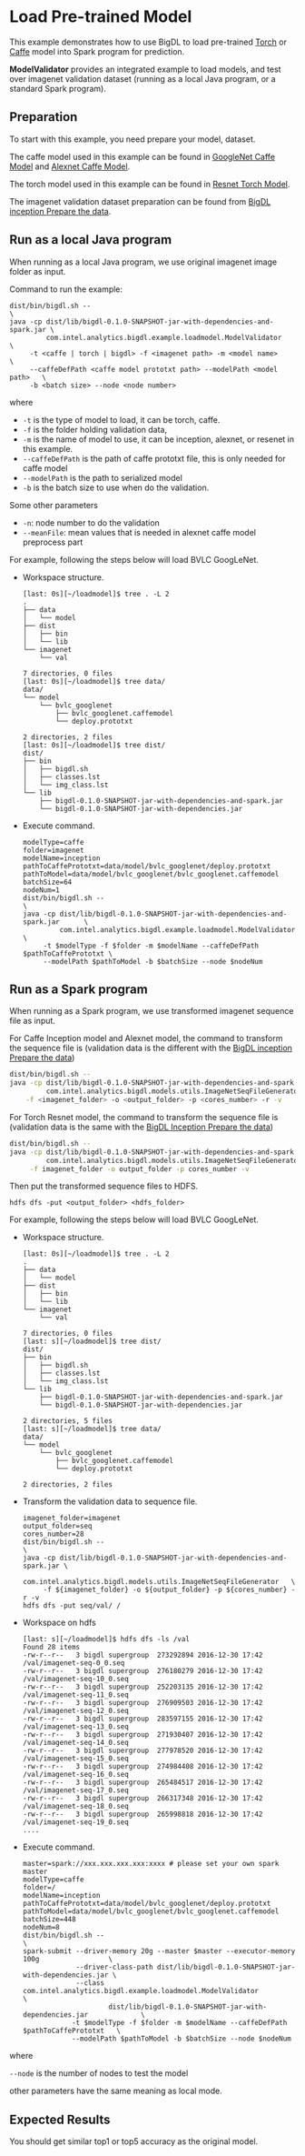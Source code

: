 # Load Pre-trained Model

This example demonstrates how to use BigDL to load pre-trained [Torch](http://torch.ch/) or [Caffe](http://caffe.berkeleyvision.org/) model into Spark program for prediction.

**ModelValidator** provides an integrated example to load models, and test over imagenet validation dataset (running as a local Java program, or a standard Spark program).

## Preparation

To start with this example, you need prepare your model, dataset.

The caffe model used in this example can be found in 
[GoogleNet Caffe Model](https://github.com/BVLC/caffe/tree/master/models/bvlc_googlenet)
and [Alexnet Caffe Model](https://github.com/BVLC/caffe/tree/master/models/bvlc_alexnet).

The torch model used in this example can be found in
[Resnet Torch Model](https://github.com/facebook/fb.resnet.torch/tree/master/pretrained#trained-resnet-torch-models).

The imagenet validation dataset preparation can be found from
[BigDL inception Prepare the data](https://github.com/intel-analytics/BigDL/tree/master/dl/src/main/scala/com/intel/analytics/bigdl/models/inception#prepare-the-data).

## Run as a local Java program

When running as a local Java program, we use original imagenet image folder as input.

Command to run the example:

```shell
dist/bin/bigdl.sh --                                                       \
java -cp dist/lib/bigdl-0.1.0-SNAPSHOT-jar-with-dependencies-and-spark.jar \
         com.intel.analytics.bigdl.example.loadmodel.ModelValidator        \
     -t <caffe | torch | bigdl> -f <imagenet path> -m <model name>         \
     --caffeDefPath <caffe model prototxt path> --modelPath <model path>   \
     -b <batch size> --node <node number>
```

where 

- ```-t``` is the type of model to load, it can be torch, caffe.
- ```-f``` is the folder holding validation data,
- ```-m``` is the name of model to use, it can be inception, alexnet, or resenet in this example.
- ```--caffeDefPath``` is the path of caffe prototxt file, this is only needed for caffe model
- ```--modelPath``` is the path to serialized model
- ```-b``` is the batch size to use when do the validation.

Some other parameters

- ```-n```: node number to do the validation
- ```--meanFile```: mean values that is needed in alexnet caffe model preprocess part

For example, following the steps below will load BVLC GoogLeNet. 

+ Workspace  structure. 

  ```
  [last: 0s][~/loadmodel]$ tree . -L 2
  .
  ├── data
  │   └── model
  ├── dist
  │   ├── bin
  │   └── lib
  └── imagenet
      └── val

  7 directories, 0 files
  [last: 0s][~/loadmodel]$ tree data/
  data/
  └── model
      └── bvlc_googlenet
          ├── bvlc_googlenet.caffemodel
          └── deploy.prototxt

  2 directories, 2 files
  [last: 0s][~/loadmodel]$ tree dist/
  dist/
  ├── bin
  │   ├── bigdl.sh
  │   ├── classes.lst
  │   └── img_class.lst
  └── lib
      ├── bigdl-0.1.0-SNAPSHOT-jar-with-dependencies-and-spark.jar
      └── bigdl-0.1.0-SNAPSHOT-jar-with-dependencies.jar
  ```

+ Execute command.

  ```shell
  modelType=caffe
  folder=imagenet
  modelName=inception
  pathToCaffePrototxt=data/model/bvlc_googlenet/deploy.prototxt
  pathToModel=data/model/bvlc_googlenet/bvlc_googlenet.caffemodel
  batchSize=64
  nodeNum=1
  dist/bin/bigdl.sh --                                                            \
  java -cp dist/lib/bigdl-0.1.0-SNAPSHOT-jar-with-dependencies-and-spark.jar      \
           com.intel.analytics.bigdl.example.loadmodel.ModelValidator             \
       -t $modelType -f $folder -m $modelName --caffeDefPath $pathToCaffePrototxt \
       --modelPath $pathToModel -b $batchSize --node $nodeNum
  ```

## Run as a Spark program

When running as a Spark program, we use transformed imagenet sequence file as input.

For Caffe Inception model and Alexnet model, the command to transform the sequence file is (validation data is the different with the [BigDL inception Prepare the data](https://github.com/intel-analytics/BigDL/tree/master/dl/src/main/scala/com/intel/analytics/bigdl/models/inception#prepare-the-data))

```bash
dist/bin/bigdl.sh --
java -cp dist/lib/bigdl-0.1.0-SNAPSHOT-jar-with-dependencies-and-spark.jar \
         com.intel.analytics.bigdl.models.utils.ImageNetSeqFileGenerator   \
    -f <imagenet_folder> -o <output_folder> -p <cores_number> -r -v
```

For Torch Resnet model, the command to transform the sequence file is (validation data is the same with the [BigDL Inception Prepare the data](https://github.com/intel-analytics/BigDL/tree/master/dl/src/main/scala/com/intel/analytics/bigdl/models/inception#prepare-the-data))

```bash
dist/bin/bigdl.sh --
java -cp dist/lib/bigdl-0.1.0-SNAPSHOT-jar-with-dependencies-and-spark.jar \
         com.intel.analytics.bigdl.models.utils.ImageNetSeqFileGenerator   \
     -f imagenet_folder -o output_folder -p cores_number -v
```

Then put the transformed sequence files to HDFS.

```
hdfs dfs -put <output_folder> <hdfs_folder>
```

For example, following the steps below will load BVLC GoogLeNet. 

+ Workspace  structure.

  ```
  [last: 0s][~/loadmodel]$ tree . -L 2
  .
  ├── data
  │   └── model
  ├── dist
  │   ├── bin
  │   └── lib
  └── imagenet
      └── val

  7 directories, 0 files
  [last: s][~/loadmodel]$ tree dist/
  dist/
  ├── bin
  │   ├── bigdl.sh
  │   ├── classes.lst
  │   └── img_class.lst
  └── lib
      ├── bigdl-0.1.0-SNAPSHOT-jar-with-dependencies-and-spark.jar
      └── bigdl-0.1.0-SNAPSHOT-jar-with-dependencies.jar

  2 directories, 5 files
  [last: s][~/loadmodel]$ tree data/
  data/
  └── model
      └── bvlc_googlenet
          ├── bvlc_googlenet.caffemodel
          └── deploy.prototxt

  2 directories, 2 files
  ```


- Transform the validation data to sequence file.

  ```shell
  imagenet_folder=imagenet
  output_folder=seq
  cores_number=28
  dist/bin/bigdl.sh --                                                       \
  java -cp dist/lib/bigdl-0.1.0-SNAPSHOT-jar-with-dependencies-and-spark.jar \
           com.intel.analytics.bigdl.models.utils.ImageNetSeqFileGenerator   \
       -f ${imagenet_folder} -o ${output_folder} -p ${cores_number} -r -v
  hdfs dfs -put seq/val/ /
  ```


- Workspace on hdfs

  ```
  [last: s][~/loadmodel]$ hdfs dfs -ls /val
  Found 28 items
  -rw-r--r--   3 bigdl supergroup  273292894 2016-12-30 17:42 /val/imagenet-seq-0_0.seq
  -rw-r--r--   3 bigdl supergroup  276180279 2016-12-30 17:42 /val/imagenet-seq-10_0.seq
  -rw-r--r--   3 bigdl supergroup  252203135 2016-12-30 17:42 /val/imagenet-seq-11_0.seq
  -rw-r--r--   3 bigdl supergroup  276909503 2016-12-30 17:42 /val/imagenet-seq-12_0.seq
  -rw-r--r--   3 bigdl supergroup  283597155 2016-12-30 17:42 /val/imagenet-seq-13_0.seq
  -rw-r--r--   3 bigdl supergroup  271930407 2016-12-30 17:42 /val/imagenet-seq-14_0.seq
  -rw-r--r--   3 bigdl supergroup  277978520 2016-12-30 17:42 /val/imagenet-seq-15_0.seq
  -rw-r--r--   3 bigdl supergroup  274984408 2016-12-30 17:42 /val/imagenet-seq-16_0.seq
  -rw-r--r--   3 bigdl supergroup  265484517 2016-12-30 17:42 /val/imagenet-seq-17_0.seq
  -rw-r--r--   3 bigdl supergroup  266317348 2016-12-30 17:42 /val/imagenet-seq-18_0.seq
  -rw-r--r--   3 bigdl supergroup  265998818 2016-12-30 17:42 /val/imagenet-seq-19_0.seq
  ....
  ```

- Execute command.

  ```shell
  master=spark://xxx.xxx.xxx.xxx:xxxx # please set your own spark master
  modelType=caffe
  folder=/
  modelName=inception
  pathToCaffePrototxt=data/model/bvlc_googlenet/deploy.prototxt
  pathToModel=data/model/bvlc_googlenet/bvlc_googlenet.caffemodel
  batchSize=448
  nodeNum=8
  dist/bin/bigdl.sh --                                                                     \
  spark-submit --driver-memory 20g --master $master --executor-memory 100g                 \
               --driver-class-path dist/lib/bigdl-0.1.0-SNAPSHOT-jar-with-dependencies.jar \
               --class com.intel.analytics.bigdl.example.loadmodel.ModelValidator          \
                       dist/lib/bigdl-0.1.0-SNAPSHOT-jar-with-dependencies.jar             \
              -t $modelType -f $folder -m $modelName --caffeDefPath $pathToCaffePrototxt   \
              --modelPath $pathToModel -b $batchSize --node $nodeNum
  ```

where 

```--node``` is the number of nodes to test the model

other parameters have the same meaning as local mode.


## Expected Results

You should get similar top1 or top5 accuracy as the original model.
